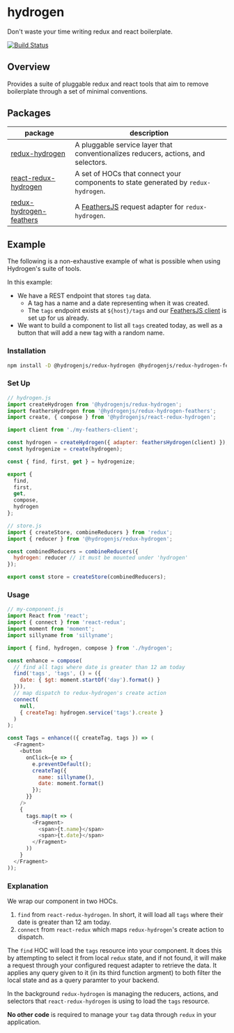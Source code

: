 # hydrogen

Don't waste your time writing redux and react boilerplate.

[![Build Status](https://travis-ci.org/Lemonpeach/hydrogen.svg?branch=master)](https://travis-ci.org/Lemonpeach/hydrogen)

## Overview

Provides a suite of pluggable redux and react tools that aim to remove boilerplate through a set of minimal conventions.

## Packages

| package  | description  |
|---|---|
| [redux-hydrogen](packages/redux-hydrogen/README.md)  | A pluggable service layer that conventionalizes reducers, actions, and selectors. |
| [react-redux-hydrogen](packages/react-redux-hydrogen/README.md) | A set of HOCs that connect your components to state generated by `redux-hydrogen`. |
| [redux-hydrogen-feathers](packages/redux-hydrogen-feathers/README.md) | A [FeathersJS](https://feathersjs.com/) request adapter for `redux-hydrogen`.  |

## Example

The following is a non-exhaustive example of what is possible when using Hydrogen's suite of tools.

In this example:

- We have a REST endpoint that stores `tag` data.
  - A tag has a name and a date representing when it was created.
  - The `tags` endpoint exists at `${host}/tags` and our [FeathersJS client](https://github.com/feathersjs/client) is set up for us already.
- We want to build a component to list all `tags` created today, as well as a button that will add a new tag with a random name.

### Installation

```bash
npm install -D @hydrogenjs/redux-hydrogen @hydrogenjs/redux-hydrogen-feathers @hydrogenjs/react-redux-hydrogen
```

### Set Up

```js
// hydrogen.js
import createHydrogen from '@hydrogenjs/redux-hydrogen';
import feathersHydrogen from '@hydrogenjs/redux-hydrogen-feathers';
import create, { compose } from '@hydrogenjs/react-redux-hydrogen';

import client from './my-feathers-client';

const hydrogen = createHydrogen({ adapter: feathersHydrogen(client) });
const hydrogenize = create(hydrogen);

const { find, first, get } = hydrogenize;

export {
  find,
  first,
  get,
  compose,
  hydrogen
};
```

```js
// store.js
import { createStore, combineReducers } from 'redux';
import { reducer } from '@hydrogenjs/redux-hydrogen';

const combinedReducers = combineReducers({
  hydrogen: reducer // it must be mounted under 'hydrogen'
});

export const store = createStore(combinedReducers);
```

### Usage

```js
// my-component.js
import React from 'react';
import { connect } from 'react-redux';
import moment from 'moment';
import sillyname from 'sillyname';

import { find, hydrogen, compose } from './hydrogen';

const enhance = compose(
  // find all tags where date is greater than 12 am today
  find('tags', 'tags', () = ({
    date: { $gt: moment.startOf('day').format() }
  })),
  // map dispatch to redux-hydrogen's create action
  connect(
    null,
    { createTag: hydrogen.service('tags').create }
  )
);

const Tags = enhance(({ createTag, tags }) => (
  <Fragment>
    <button
      onClick={e => {
        e.preventDefault();
        createTag({
          name: sillyname(),
          date: moment.format()
        });
      }}
    />
    {
      tags.map(t => (
        <Fragment>
          <span>{t.name}</span>
          <span>{t.date}</span>
        </Fragment>
      ))
    }
  </Fragment>
));
```

### Explanation

We wrap our component in two HOCs.

1. `find` from `react-redux-hydrogen`. In short, it will load all `tags` where their date is greater than 12 am today.
2. `connect` from `react-redux` which maps `redux-hydrogen`'s create action to dispatch.

The `find` HOC will load the `tags` resource into your component. It does this by attempting to select it from local `redux` state, and if not found, it will make a request through your configured request adapter to retrieve the data. It applies any query given to it (in its third function argment) to both filter the local state and as a query paramter to your backend.

In the background `redux-hydrogen` is managing the reducers, actions, and selectors that `react-redux-hydrogen` is using to load the `tags` resource.

**No other code** is required to manage your `tag` data through `redux` in your application.
